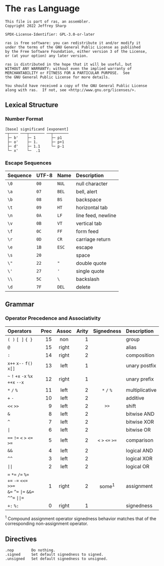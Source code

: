 # The `ras` Language

```text
This file is part of ras, an assembler.
Copyright 2022 Jeffrey Sharp

SPDX-License-Identifier: GPL-3.0-or-later

ras is free software: you can redistribute it and/or modify it
under the terms of the GNU General Public License as published
by the Free Software Foundation, either version 3 of the License,
or (at your option) any later version.

ras is distributed in the hope that it will be useful, but
WITHOUT ANY WARRANTY; without even the implied warranty of
MERCHANTABILITY or FITNESS FOR A PARTICULAR PURPOSE.  See
the GNU General Public License for more details.

You should have received a copy of the GNU General Public License
along with ras.  If not, see <http://www.gnu.org/licenses/>.
```

## Lexical Structure

### Number Format

```text
[base] significand [exponent]
─┬──── ───┬─────── ──┬───────
 ├─ b'    ├─ 1       ├─ p1
 ├─ o'    ├─ 1.      ├─ p+1
 ├─ d'    ├─ 1.1     └─ p-1
 └─ x'    └─  .1
```

### Escape Sequences

Sequence | UTF-8   | Name  | Description
---------|---------|:------|:-----------
`\0`     | `00`    | `NUL` | null character
`\a`     | `07`    | `BEL` | bell, alert
`\b`     | `08`    | `BS`  | backspace
`\t`     | `09`    | `HT`  | horizontal tab
`\n`     | `0A`    | `LF`  | line feed, newline
`\v`     | `0B`    | `VT`  | vertical tab
`\f`     | `0C`    | `FF`  | form feed
`\r`     | `0D`    | `CR`  | carriage return
`\e`     | `1B`    | `ESC` | escape
`\s`     | `20`    | ` `   | space
`\"`     | `22`    | `"`   | double quote
`\'`     | `27`    | `'`   | single quote
`\\`     | `5C`    | `\`   | backslash
`\d`     | `7F`    | `DEL` | delete

## Grammar

### Operator Precedence and Associativity

| Operators                          |Prec| Assoc | Arity | Signedness        | Description
|:-----------------------------------|---:|:-----:|------:|:-----------------:|:-----------
| `( )` `[ ]` `{ }`                  | 15 | non   |     1 |                   | group
| `@`                                | 15 | right |     2 |                   | alias
| `:`                                | 14 | right |     2 |                   | composition
| `x++` `x--` `f()` `x[]`            | 13 | left  |     1 |                   | unary postfix
| `~` `!` `+x` `-x` `%x` `++x` `--x` | 12 | right |     1 |                   | unary prefix
| `*` `/` `%`                        | 11 | left  |     2 | `*` `/` `%`       | multiplicative
| `+` `-`                            | 10 | left  |     2 |                   | additive
| `<<` `>>`                          |  9 | left  |     2 | `>>`              | shift
| `&`                                |  8 | left  |     2 |                   | bitwise AND
| `^`                                |  7 | left  |     2 |                   | bitwise XOR
| `\|`                               |  6 | left  |     2 |                   | bitwise OR
| `==` `!=` `<` `>` `<=` `>=`        |  5 | left  |     2 | `<` `>` `<=` `>=` | comparison
| `&&`                               |  4 | left  |     2 |                   | logical AND
| `^^`                               |  3 | left  |     2 |                   | logical XOR
| `\|\|`                             |  2 | left  |     2 |                   | logical OR
| `=` `*=` `/=` `%=`<br>`+=` `-=` `<<=` `>>=`<br>`&=` `^=` `\|=` `&&=` `^^=` `\|\|=` | 1 | right | 2 | some<sup>1</sup> | assignment
| `+:` `%:`                          | 0  | right |     1 |                   | signedness

<sup>1</sup> Compound assignment operator signedness behavior matches that of
the corresponding non-assignment operator.

## Directives

```
.nop        Do nothing.
.signed     Set default signedness to signed.
.unsigned   Set default signedness to unsigned.
```
